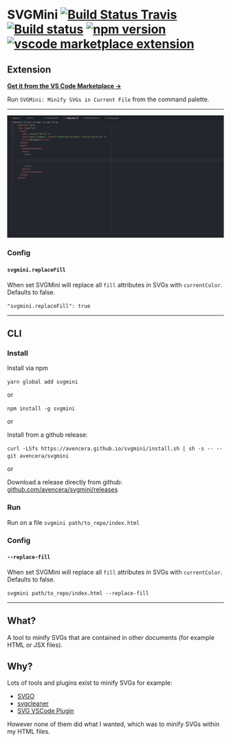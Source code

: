 # SVGMini [![Build Status Travis](https://travis-ci.org/avencera/svgmini.svg?branch=master)](https://travis-ci.org/avencera/svgmini) [![Build status](https://ci.appveyor.com/api/projects/status/cgkccm1nn9x8r4bg/branch/master?svg=true)](https://ci.appveyor.com/project/praveenperera/svgmini/branch/master) [![npm version](https://badge.fury.io/js/svgmini.svg)](https://badge.fury.io/js/svgmini) [![vscode marketplace extension](https://vsmarketplacebadge.apphb.com/version/avencera.svgmini.svg)](https://marketplace.visualstudio.com/items?itemName=avencera.svgmini)

## Extension

**[Get it from the VS Code Marketplace →](https://marketplace.visualstudio.com/items?itemName=avencera.svgmini)**

Run `SVGMini: Minify SVGs in Current File` from the command palette.

---

<img src="https://github.com/avencera/svgmini/blob/master/explainer.gif?raw=true" alt="Explainer" width="750px">

### Config

#### `svgmini.replaceFill`

When set SVGMini will replace all `fill` attributes in SVGs with `currentColor`. Defaults to false.

`"svgmini.replaceFill": true`

---

## CLI

### Install

Install via npm

`yarn global add svgmini`

or

`npm install -g svgmini`

or

Install from a github release:

`curl -LSfs https://avencera.github.io/svgmini/install.sh | sh -s -- --git avencera/svgmini`

or

Download a release directly from github: [github.com/avencera/svgmini/releases](https://github.com/avencera/svgmini/releases)

### Run

Run on a file `svgmini path/to_repo/index.html`

### Config

#### `--replace-fill`

When set SVGMini will replace all `fill` attributes in SVGs with `currentColor`. Defaults to false.

`svgmini path/to_repo/index.html --replace-fill`

---

## What?

A tool to minify SVGs that are contained in other documents (for example HTML or JSX files).

## Why?

Lots of tools and plugins exist to minify SVGs for example:

- [SVGO](https://github.com/svg/svgo)
- [svgcleaner](https://github.com/RazrFalcon/svgcleaner)
- [SVG VSCode Plugin](https://marketplace.visualstudio.com/items?itemName=jock.svg)

However none of them did what I wanted, which was to minify SVGs within my HTML files.
